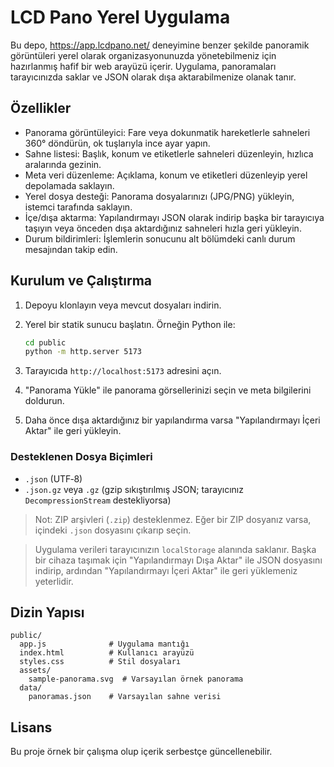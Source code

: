 # LCD Pano Yerel Uygulama

Bu depo, https://app.lcdpano.net/ deneyimine benzer şekilde panoramik görüntüleri yerel olarak
organizasyonunuzda yönetebilmeniz için hazırlanmış hafif bir web arayüzü içerir. Uygulama, panoramaları tarayıcınızda
saklar ve JSON olarak dışa aktarabilmenize olanak tanır.

## Özellikler

- Panorama görüntüleyici: Fare veya dokunmatik hareketlerle sahneleri 360° döndürün, ok tuşlarıyla ince ayar yapın.
- Sahne listesi: Başlık, konum ve etiketlerle sahneleri düzenleyin, hızlıca aralarında gezinin.
- Meta veri düzenleme: Açıklama, konum ve etiketleri düzenleyip yerel depolamada saklayın.
- Yerel dosya desteği: Panorama dosyalarınızı (JPG/PNG) yükleyin, istemci tarafında saklayın.
- İçe/dışa aktarma: Yapılandırmayı JSON olarak indirip başka bir tarayıcıya taşıyın veya önceden
  dışa aktardığınız sahneleri hızla geri yükleyin.
- Durum bildirimleri: İşlemlerin sonucunu alt bölümdeki canlı durum mesajından takip edin.

## Kurulum ve Çalıştırma

1. Depoyu klonlayın veya mevcut dosyaları indirin.
2. Yerel bir statik sunucu başlatın. Örneğin Python ile:

   ```bash
   cd public
   python -m http.server 5173
   ```

3. Tarayıcıda `http://localhost:5173` adresini açın.
4. "Panorama Yükle" ile panorama görsellerinizi seçin ve meta bilgilerini doldurun.
5. Daha önce dışa aktardığınız bir yapılandırma varsa "Yapılandırmayı İçeri Aktar" ile geri yükleyin.

### Desteklenen Dosya Biçimleri

- `.json` (UTF‑8)
- `.json.gz` veya `.gz` (gzip sıkıştırılmış JSON; tarayıcınız `DecompressionStream` destekliyorsa)

> Not: ZIP arşivleri (`.zip`) desteklenmez. Eğer bir ZIP dosyanız varsa, içindeki `.json` dosyasını çıkarıp seçin.

> Uygulama verileri tarayıcınızın `localStorage` alanında saklanır. Başka bir cihaza taşımak için "Yapılandırmayı Dışa Aktar"
> ile JSON dosyasını indirip, ardından "Yapılandırmayı İçeri Aktar" ile geri yüklemeniz yeterlidir.

## Dizin Yapısı

```
public/
  app.js              # Uygulama mantığı
  index.html          # Kullanıcı arayüzü
  styles.css          # Stil dosyaları
  assets/
    sample-panorama.svg  # Varsayılan örnek panorama
  data/
    panoramas.json    # Varsayılan sahne verisi
```

## Lisans

Bu proje örnek bir çalışma olup içerik serbestçe güncellenebilir.

